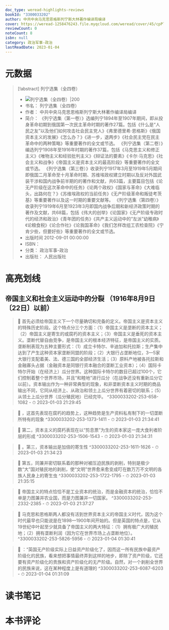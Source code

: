 ```yaml
---
doc_type: weread-highlights-reviews
bookId: "3300033202"
author: 中共中央马克思恩格斯列宁斯大林著作编译局编译
cover: https://weread-1258476243.file.myqcloud.com/weread/cover/45/cpPlatform_1F6fJDkL3ScmSAMzutdqT5/t7_cpPlatform_1F6fJDkL3ScmSAMzutdqT5.jpg
reviewCount: 0
noteCount: 8
isbn: null
category: 政治军事-政治
lastReadDate: 2023-01-04
---
```

# 元数据
> [!abstract] 列宁选集（全四卷）
> - ![ 列宁选集（全四卷）|200](https://weread-1258476243.file.myqcloud.com/weread/cover/45/cpPlatform_1F6fJDkL3ScmSAMzutdqT5/t7_cpPlatform_1F6fJDkL3ScmSAMzutdqT5.jpg)
> - 书名： 列宁选集（全四卷）
> - 作者： 中共中央马克思恩格斯列宁斯大林著作编译局编译
> - 简介： 《列宁选集（第一卷）》选编列宁1894年至1907年期间，即从投身革命初期到俄国第一次民主革命时期的著作27篇。包括《什么是“人民之友”以及他们如何攻击社会民主党人》《弗里德里希·恩格斯》《俄国资本主义的发展》《怎么办？》《进一步，退两步》《社会民主党在民主革命中的两种策略》等重要著作的全文或节选。
《列宁选集（第二卷）》编选列宁1908年至1916年时期的著作37篇，包括《马克思主义和修正主义》《唯物主义和经验批判主义》《辩证法的要素》《卡尔·马克思》《社会主义和战争》《帝国主义是资本主义的最高阶段》等重要著作的全文或节选。
《列宁选集（第三卷）》收录列宁1917年3月至1919年5月期间即俄国二月革命至十月革命时期、苏维埃政权建立时期以及反对外国武装干涉和国内战争前半期的的著作和文献，共63篇，主要篇目包括《论无产阶级在这次革命中的任务》《论两个政权》《国家与革命》《大难临头，出路何在？》《苏维埃政权的当前任务》《无产阶级革命和叛徒考茨基》等重要著作以及这一时期的重要文献等。
《列宁选集（第四卷）》收录列宁1919年6月至1923年3月即国内战争后期和新经济政策时期的著作及文献，共68篇，包括《伟大的创举》《论国家》《无产阶级专政时代的经济和政治》《青年团的任务》《共产主义运动中的“左派”幼稚病》《论粮食税》《论合作社》《论我国革命》《我们怎样改组工农检查院》《宁肯少些，但要好些》等重要著作的全文或节选。
> - 出版时间 2012-09-01 00:00:00
> - ISBN： 
> - 分类： 政治军事-政治
> - 出版社： 人民出版社

# 高亮划线

## 帝国主义和社会主义运动中的分裂 （1916年8月9日〔22日〕以前）


> 📌 首先必须给帝国主义下一个尽量确切和完备的定义。帝国主义是资本主义的特殊历史阶段。这个特点分三个方面：（1）帝国主义是垄断的资本主义；（2）帝国主义是寄生的或腐朽的资本主义；（3）帝国主义是垂死的资本主义。垄断代替自由竞争，是帝国主义的根本经济特征，是帝国主义的实质。垄断制表现为五种主要形式：（1）成立卡特尔、辛迪加和托拉斯；生产集中达到了产生这种资本家垄断同盟的阶段；（2）大银行占垄断地位，3—5家大银行支配着美、法、德三国的全部经济生活；（3）原料产地被各托拉斯和金融寡头占据（金融资本是同银行资本融合的垄断工业资本）；（4）国际卡特尔开始（在经济上）瓜分世界。这种国际卡特尔的数目已超过100个，它们控制着整个世界市场，并且“和睦地”进行瓜分（在战争还没有重新瓜分它以前）。资本输出作为一种非常典型的现象，和非垄断资本主义时期的商品输出不同，它同从经济上、从政治和领土上瓜分世界有着密切的联系；（5）从领土上瓜分世界（瓜分殖民地）已经完毕。 ^3300033202-253-658-1082
    - ⏱ 2023-01-03 21:29:45 

> 📌 ，这首先表现在腐朽的趋势上，这种趋势是生产资料私有制下的一切垄断所特有的现象 ^3300033202-253-1373-1411
    - ⏱ 2023-01-03 21:34:41 

> 📌 第二，资本主义的腐朽表现在以“剪息票”为生的资本家这一庞大食利者阶层的形成 ^3300033202-253-1506-1543
    - ⏱ 2023-01-03 21:34:31 

> 📌 。第三，资本输出是加倍的寄生性 ^3300033202-253-1611-1626
    - ⏱ 2023-01-03 21:34:23 

> 📌 第五，同兼并密切联系着的那种对被压迫民族的剥削，特别是极少数“大”国对殖民地的剥削，使“文明”世界愈来愈变成叮在数万万不文明的各族人民身上的寄生虫 ^3300033202-253-1722-1795
    - ⏱ 2023-01-03 21:35:15 

> 📌 帝国主义的特点恰恰不是工业资本的统治，而是金融资本的统治，恰恰不单是力图兼并农业国，而是力图兼并一切国家。 ^3300033202-253-2332-2385
    - ⏱ 2023-01-03 21:37:27 

> 📌 马克思和恩格斯两人都没有活到世界资本主义的帝国主义时代，因为这个时代最早也只能说是在1898—1900年间开始的。但是英国的特点是，它从19世纪中叶起至少就具备了帝国主义的两大特征：（1）拥有极广大的殖民地；（2）拥有垄断利润（因为它在世界市场上占垄断地位）。 ^3300033202-253-5826-5956
    - ⏱ 2023-01-04 01:30:41 

> 📌 ：“英国无产阶级实际上日益资产阶级化了，因而这一所有民族中最资产阶级化的民族，看来想把事情最终弄到这样的地步，即除了资产阶级，它还要有资产阶级化的贵族和资产阶级化的无产阶级。自然，对一个剥削全世界的民族来说，这在某种程度上是有道理的 ^3300033202-253-6087-6203
    - ⏱ 2023-01-04 01:31:09 
# 读书笔记

# 本书评论

